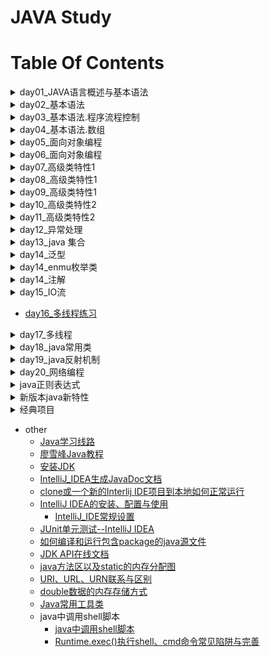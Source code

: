 JAVA Study
==

# Table Of Contents
<details>
<summary>day01_JAVA语言概述与基本语法</summary>

* [day01_JAVA语言概述与基本语法](./day01/README.md "day01")
    * [JAVA语言概述](./day01/README.md#JAVA语言概述)
        * [java语言特点](./day01/README.md#java语言特点)
        * [java两种核心机制](./day01/README.md#java两种核心机制)
        * [.java源文件要求](./day01/README.md#java源文件要求)
        * [注释](./day01/README.md#注释)
        * [javadoc生成文档说明](./day01/README.md#javadoc生成文档说明)
    * [关键字](./day01/README.md#关键字)
        * [定义数据类型的关键字](./day01/README.md#定义数据类型的关键字)
        * [定义数据类型值的关键字](./day01/README.md#定义数据类型值的关键字)
        * [定义流程控制的关键字](./day01/README.md#定义流程控制的关键字)
        * [定义权限修饰符的关键字](./day01/README.md#定义权限修饰符的关键字)
        * [定义类、函数、变量修饰符的关键字](./day01/README.md#定义类函数变量修饰符的关键字)
        * [定义类与类之间关系的关键字](./day01/README.md#定义类与类之间关系的关键字)
        * [定义建立实例及引用实例，判断实例的关键字](./day01/README.md#定义建立实例及引用实例判断实例的关键字)
        * [异常处理的关键字](./day01/README.md#异常处理的关键字)
        * [用于包的关键字](./day01/README.md#用于包的关键字)
        * [其他修饰符关键字](./day01/README.md#其他修饰符关键字)
        * [保留字](./day01/README.md#保留字)
    * [标识符](./day01/README.md#标识符)
        * [合法标识符规则](./day01/README.md#合法标识符规则)
    * [Java中名称命名规范](./day01/README.md#Java中名称命名规范)
    * [java中变量的声明与使用](./day01/README.md#java中变量的声明与使用)
        * [变量](./day01/README.md#变量)
        * [程序的执行过程](./day01/README.md#程序的执行过程)
        * [变量的分类](./day01/README.md#变量的分类)
            * [整数类型](./day01/README.md#整数类型)
            * [浮点型](./day01/README.md#浮点型)
            * [字符类型](./day01/README.md#字符类型)
            * [布尔类型boolean](./day01/README.md#布尔类型boolean)
        * [变量之间的运算](./day01/README.md#变量之间的运算)
    * [4种整数表达方式](./day01/README.md#4种整数表达方式)
    * [原码、反码、补码](./day01/README.md#原码反码补码)
    * [进制之间转换](./day01/README.md#进制之间转换)
        * [十进制转其它进制内置方法](./day01/README.md#十进制转其它进制内置方法)
    * [编码与字符集](./day01/README.md#编码与字符集)
        * [ASCII编码](./day01/README.md#ASCII编码)
        * [Unicode编码](./day01/README.md#Unicode编码)
            * [UTF-8](./day01/README.md#UTF-8)
</details>

<details>
<summary>day02_基本语法</summary>

* [day02_基本语法](./day02/README.md "day02")
    * [运算符](./day02/README.md#运算符)
        * [算术运算](./day02/README.md#算术运算)
            * [取模(取余数)：%](./day02/README.md#取模取余数)
            * [自增](./day02/README.md#自增)
            * [自减](./day02/README.md#自减)
            * [算术运算符的注意问题](./day02/README.md#算术运算符的注意问题)
            * [算术运算示例](./day02/README.md#算术运算示例)
        * [赋值运算符](./day02/README.md#赋值运算符)
        * [比较运算符](./day02/README.md#比较运算符)
        * [逻辑运算符](./day02/README.md#逻辑运算符)
            * [逻辑运算符对比示例](./day02/README.md#逻辑运算符对比示例)
        * [位运算符](./day02/README.md#位运算符)
            * [位运算符细节](./day02/README.md#位运算符细节)
            * [位运算应用例子](./day02/README.md#位运算应用例子)
        * [三元运算符](./day02/README.md#三元运算符)
        * [运算符的优先级](./day02/README.md#运算符的优先级)
    * [10进制数转成以16进制格式打印出来](./day02/README.md#10进制数转成以16进制格式打印出来)

</details>


<details>
<summary>day03_基本语法.程序流程控制</summary>

* [day03_基本语法.程序流程控制.循环结构](./day03/README.md "day03")
    * [程序流程控制](./day03/README.md#程序流程控制)
        * [结构类型](./day03/README.md#结构类型)
            * 顺序结构
            * 分支结构
            * 循环结构
    * [分支结构](./day03/README.md#分支结构)
        * [if-else](./day03/README.md#if-else)
        * [switch-case](./day03/README.md#switch-case)
            * [switch-case规则](./day03/README.md#switch-case规则)
        * [自动判断是否为闰年 示例](./day03/DateEstimationDays2.java)
    * [循环结构](./day03/README.md#循环结构)
        * [for循环](./day03/README.md#for循环)
        * [while](./day03/README.md#while)
        * [do-while](./day03/README.md#do-while)
        * [特殊流程控制break](./day03/README.md#特殊流程控制break)
            * break语句用于终止某个语句块的执行
            * [break语句出现在多层，嵌套的语句块中时，可以通过标签指明要终止的是哪一层语句块](./day03/README.md#break语句出现在多层嵌套的语句块中时可以通过标签指明要终止的是哪一层语句块)
        * [continue特殊控制](./day03/README.md#continue特殊控制)
        * [return](./day03/README.md#return)
        * [break, continue, return特殊流程控制说明](./day03/README.md#break-continue-return特殊流程控制说明)
</details>


<details>
<summary>day04_基本语法.数组</summary>

* [day04_基本语法.数组](./day04/README.md "day04")
    * [数组](./day04/README.md#数组)
    * [数组声明与初始化](./day04/README.md#数组声明与初始化)
    * [数组元素的默认值](./day04/README.md#数组元素的默认值)
    * [java数据的内存基本结构](./day04/README.md#java数据的内存基本结构)
    * [多维数组](./day04/README.md#多维数组)
        * [数组的不同书写格式](./day04/README.md#数组的不同书写格式)
        * [混合数据类型数组](./day04/README.md#混合数据类型数组)
        
    
</details>


<details>
<summary>day05_面向对象编程</summary>

* [day05_面向对象编程](./day05/README.md "day05")
    * [学习面向对象内容的三条主线](./day05/README.md#学习面向对象内容的三条主线)
    * [面向对象与面向过程](./day05/README.md#面向对象与面向过程)
    * [面向对象的思想概述](./day05/README.md#面向对象的思想概述)
    * [class类结构](./day05/README.md#class类结构)
        * [类的成员构成示例1](./day05/README.md#类的成员构成示例1)
        * [类的成员构成示例2](./day05/README.md#类的成员构成示例2)
    * [创建java自定义类](./day05/README.md#创建java自定义类)
        * [类的成员之一：属性](./day05/README.md#类的成员之一：属性)
        * [类中变量分类：成员变量与局部变量](./day05/README.md#类中变量分类成员变量与局部变量)
            * [成员变量的默认值(类变量、实例变量)](./day05/README.md#成员变量的默认值类变量实例变量)
        * [类的成员之二：方法](./day05/README.md#类的成员之二方法)
        * [对象的创建和使用](./day05/README.md#对象的创建和使用)
        * [类的访问机制](./day05/README.md#类的访问机制)
        * [方法(method)](./day05/README.md#方法method)
            * 方法的调用
        * [方法的重载](./day05/README.md#方法的重载)
        * [可变个数的形参](./day05/README.md#可变个数的形参)
    * [内存划分的结构](./day05/README.md#内存划分的结构)
    * [方法的参数传递](./day05/README.md#方法的参数传递)
    * [面向对象特征之一：封装和隐藏](./day05/README.md#面向对象特征之一封装和隐藏)
        * [信息的封装和隐藏](./day05/README.md#信息的封装和隐藏)
        
</details>

<details>
<summary>day06_面向对象编程</summary>

* [day06_面向对象编程](./day06/README.md "day06")
    * [类的成员之三：构造器(构造方法)](./day06/README.md#类的成员之三构造器构造方法)
        * [构造器的特征](./day06/README.md#构造器的特征)
        * [构造器的作用](./day06/README.md#构造器的作用)
        * [构造器语法格式](./day06/README.md#构造器语法格式)
        * [构造器规则](./day06/README.md#构造器规则)
    * [构造器重载](./day06/README.md#构造器重载)

</details>

<details>
<summary>day07_高级类特性1</summary>

* [day07_高级类特性1](./day07/README.md "day07")
    * [关键字--this](./day07/README.md#关键字--this)
        * [this作用](./day07/README.md#this作用)
        * [this关键字使用注意事项](./day07/README.md#this关键字使用注意事项)
    * [JavaBean](./day07/README.md#JavaBean)
    * [UML图表示类方法](./day07/README.md#UML图表示类方法)
    * [关键字--package](./day07/README.md#关键字--package)
        * [package的使用](./day07/README.md#package的使用)
    * [关键字--import](./day07/README.md#关键字--import)
        * [import语句使用注意事项](./day07/README.md#import语句使用注意事项)
    * [JDK主要的包介绍](./day07/README.md#JDK主要的包介绍)
    * [面向对象特征之二：继承](./day07/README.md#面向对象特征之二继承)
        * [继承基本概念](./day07/README.md#继承基本概念)
        * [继承的作用](./day07/README.md#继承的作用)
        * [继承的规则](./day07/README.md#继承的规则)
    * [方法的重写(overrides)](./day07/README.md#方法的重写overrides)
        * [定义](./day07/README.md#定义)
        * [方法重写规则](./day07/README.md#方法重写规则)
    * [方法重写与方法重载的区别](./day07/README.md#方法重写与方法重载的区别)
</details>


<details>
<summary>day08_高级类特性1</summary>

* [day08_高级类特性1](./day08/README.md "day08")
    * [四种访问权限修饰符](./day08/README.md#四种访问权限修饰符)
    * [super关键字](./day08/README.md#super关键字)
        * [调用父类的构造器](./day08/README.md#调用父类的构造器)
    * [this和super的区别](./day08/README.md#this和super的区别)
        * [super父类与子类的内存结构](./day08/README.md#super父类与子类的内存结构)
        * [子类对象实例化的过程及内存结构](./day08/README.md#子类对象实例化的过程及内存结构)
    * [面向对象特征之三：多态性](./day08/README.md#面向对象特征之三多态性)
        * [虚拟方法调用(Virtual method invocation)](./day08/README.md#虚拟方法调用Virtual-method-invocation)
        * [子类继承父类](./day08/README.md#子类继承父类)
    * [instanceof操作符](./day08/README.md#instanceof操作符)
    * [对象类型转换(Casting)](./day08/README.md#对象类型转换Casting)
    * [Object类](./day08/README.md#Object类)
        * [Object类中的主要方法](./day08/README.md#Object类中的主要方法)
    * [==操作符与equals方法](./day08/README.md#操作符与equals方法)
    
</details>


<details>
<summary>day09_高级类特性1</summary>

* [day09_高级类特性1](./day09/README.md "day09")
    * [toString()方法](./day09/README.md#toString方法)
    * [包装类(Wrapper)](./day09/README.md#包装类Wrapper)
        * [基本数据类型、包装类、String类三者之间的互转](./day09/README.md#基本数据类型包装类String类三者之间的互转)
    * [static关键字](./day09/README.md#static关键字)
        * [类属性、类方法的设计思想](./day09/README.md#类属性类方法的设计思想)
        
</details>


<details>
<summary>day10_高级类特性2</summary>

* [day10_高级类特性2](./day10/README.md "day10")
    * [单例设计模式(Singleton)](./day10/README.md#单例设计模式Singleton)
        * [单例的实现](./day10/README.md#单例的实现)
    * [main方法](./day10/README.md#main方法)
    * [类的成员之四：初始化块](./day10/README.md#类的成员之四初始化块)
        * [代码块分类：static代码块、非satic代码块](./day10/README.md#代码块分类)
    * [final关键字](./day10/README.md#final关键字)
    * [抽象类(abstract class)](./day10/README.md#抽象类abstract-class)
    * [模板方法设计模式(TemplateMethod)](./day10/README.md#模板方法设计模式TemplateMethod)
    * [interfacer接口](./day10/README.md#interfacer接口)
        * [接口用法总结](./day10/README.md#接口用法总结)
</details>


<details>
<summary>day11_高级类特性2</summary>

* [day11_高级类特性2](./day11/README.md "day11")
    * [工厂方法设计模式(factory method)](./day11/README.md#工厂方法设计模式factory-method)
        * 概述
        * [应用场景](./day11/README.md#应用场景)
        * [示例](./day11/README.md#工厂方法设计模式示例)
        * [工厂方法设计总结](./day11/README.md#工厂方法设计总结)
    * [代理模式(proxy)](./day11/README.md#代理模式(proxy))
        * 概述(./day11/README.md#)
        * [示例](./day11/README.md#示例)
    * [接口和抽象类的关系](./day11/README.md#)
    * [类的成员之五：内部类](./day11/README.md#类的成员之五内部类)
        * [内部类示例](./day11/README.md#内部类示例)
    * [匿名内部类](./day11/README.md#匿名内部类)
        * [匿名内部示例](./day11/README.md#匿名内部示例)

</details>


<details>
<summary>day12_异常处理</summary>

* [day12_异常处理](./day12/README.md "day12")
    * [异常的定义](./day12/README.md#异常的定义)
        * [分类](./day12/README.md#分类)
        * Exception
        * 异常解决方法
        * [异常特点](./day12/README.md#异常特点)
        * [java异常类层次](./day12/README.md#java异常类层次)
        * [异常、错误 示例](./day12/README.md#示例)
    * [异常处理机制](./day12/README.md#异常处理机制)
        * [如何处理异常](./day12/README.md#如何处理异常)
    * [异常处理方式一：抓取异常](./day12/README.md#异常处理方式一抓取异常)
        * [注意](./day12/README.md#注意)
    * [异常处理方式二：声明抛出异常](./day12/README.md#异常处理方式二声明抛出异常)
        * [重写方法声明抛出异常的原则](./day12/README.md#重写方法声明抛出异常的原则)
    * [手动抛出异常](./day12/README.md#手动抛出异常)
    * [自定义异常类](./day12/README.md#自定义异常类)
    * [异常处理小结](./day12/README.md#异常处理小结)
        * [java异常处理模型：抓抛模型](./day12/README.md#java异常处理模型抓抛模型)
        * [异常处理5个关键字](./day12/README.md#异常处理5个关键字)
    * 其他
        * [java对象在内存中的结构](./day12/README.md#java对象在内存中的结构)
</details>


<details>
<summary>day13_java 集合</summary>

* [day13_java 集合](./day13/README.md "day13")
    * [java集合概述](./day13/README.md#java集合概述)
        * [Collection接口继承树](./day13/README.md#Collection接口继承树)
        * [Map接口继承树](./day13/README.md#Map接口继承树)
    * [Collection接口](./day13/README.md#Collection接口)
        * [Collection接口方法](./day13/README.md#Collection接口方法)
        * [使用Iterator接口遍历集合元素](./day13/README.md#使用Iterator接口遍历集合元素)
        * [for增强版遍历集合元素--foreach](./day13/README.md#for增强版遍历集合元素--foreach)
    * [List接口](./day13/README.md#List接口)
        * [List接口实现类之一：ArrayList](./day13/README.md#List接口实现类之一ArrayList)
        * [List实现类之二：LinkedList](./day13/README.md#List实现类之二LinkedList)
        * [List实现类之三：Vector](./day13/README.md#List实现类之三Vector)
        * [ListIterator接口](./day13/README.md#ListIterator接口)
        * [Iterator与ListIterator主要区别](./day13/README.md#Iterator与ListIterator主要区别)
    * [Set接口](./day13/README.md#Set接口)
        * [Set要求](./day13/README.md#Set要求)
        * [Set实现类之一：HashSet](./day13/README.md#Set实现类之一HashSet)
        * [hashCode()方法](./day13/README.md#hashCode方法)
        * [Set实现类之二：LinkedHashSet](./day13/README.md#Set实现类之二LinkedHashSet)
        * [Set实现类之三：TreeSet](./day13/README.md#Set实现类之三TreeSet)
        * [Set交集、并集、差集运算](./day13/README.md#Set交集并集差集运算)
    * [Map接口](./day13/README.md#Map接口)
        * [Map常用方法](./day13/README.md#Map常用方法)
        * [Map特点](./day13/README.md#Map特点)
        * [Map接口实现类之一：HashMap](./day13/README.md#Map接口实现类之一HashMap)
            * HashMap特点
            * [Map创建对象时指定初始值](./day13/README.md#Map创建对象时指定初始值)
        * [Map接口实现类之二：LinkedHashMap](./day13/README.md#Map接口实现类之二LinkedHashMap)
        * [Map接口实现类之三：TreeMap](./day13/README.md#Map接口实现类之三TreeMap)
        * [Map接口实现类之四：Hashtable](./day13/README.md#Map接口实现类之四Hashtable)
        * [Map接口实现类之五：Properties](./day13/README.md#Map接口实现类之五Properties)
    * [操作集合的工具类：Collections](./day13/README.md#操作集合的工具类Collections)
    * Enumeration迭代器
    * [其他](./day13/README.md#其他)
        * [Scanner异常处理](./day13/README.md#Scanner异常处理)
        * [List中元素为对象，通过对象中的指定属性进行排序](./day13/README.md#list中元素为对象通过对象中的指定属性进行排序)
        * [List、Set、Map在创建对象时指定初始值](./day13/README.md#ListSetMap在创建对象时指定初始值)
</details>


<details>
<summary>day14_泛型</summary>

* [day14_泛型](./day14/README.md "泛型")
    * [泛型概述](./day14/README.md#泛型概述)
    * [泛型的使用](./day14/README.md#泛型的使用)
    * [泛型的几个重要使用的地方](./day14/README.md#泛型的几个重要使用的地方)
    * [泛型类规则](./day14/README.md#泛型类规则)
        * 自定义泛型类示例
    * [泛型接口](./day14/README.md#泛型接口)
    * [泛型方法](./day14/README.md#泛型方法)
    * [泛型与继承的关系](./day14/README.md#泛型与继承的关系)
    * [泛型通配符](./day14/README.md#泛型通配符)
</details>


<details>
<summary>day14_enmu枚举类</summary>

* [enmu枚举类](./README/枚举类.md "enmu枚举类")
    * [枚举类入门](./README/枚举类.md#)
        * [枚举类的属性](./README/枚举类.md#枚举类的属性)
    * [自定义枚举类](./README/枚举类.md#自定义枚举类)
    * [enum枚举类与普通类的区别](./README/枚举类.md#enum枚举类与普通类的区别)
    * [常用方法](./README/枚举类.md#常用方法)
        * [enum枚举类示例](./README/枚举类.md#enum枚举类示例)
    * [枚举类实现接口](./README/枚举类.md#枚举类实现接口)
        * [实现接口的枚举类示例](./README/枚举类.md#实现接口的枚举类示例)
    * [JDK内置的枚举类示例](./day14/src/com/java/enumerate/enumerate.md)
</details>


<details>
<summary>day14_注解</summary>

* [注解](./README/注解.md "注解")
    * [注解概述](./README/注解.md#注解概述)
    * [三个常用的Annotation](./README/注解.md#三个常用的Annotation)
        * [三个基本注解的使用示例](./README/注解.md#三个基本注解的使用示例)
    * [自定义注解](./README/注解.md#自定义注解)
        * [自定义注解示例](./README/注解.md#自定义注解示例)
    * [元注解](./README/注解.md#元注解)
    * [提取Annotation信息](./README/注解.md#提取Annotation信息)
    * [内置注解源码](./README/注解.md#内置注解源码)

</details>


<details>
<summary>day15_IO流</summary>

* [day15_IO流](./day15/README.md "IO流")
    * [File类](./day15/README.md#File类)
    * [JAVA IO原理](./day15/README.md#java-io原理)
    * [流的分类](./day15/README.md#流的分类)
        * [流的抽象基类](./day15/README.md#流的抽象基类)
        * [IO流体系](./day15/README.md#IO流体系)
        * [节点流和处理流](./day15/README.md#节点流和处理流)
    * [InputStream、Reader](./day15/README.md#inputstreamreader)
    * [OutputStream、Writer](./day15/README.md#outputstreamwriter)
    * [处理流之一：缓冲流](./day15/README.md#处理流之一缓冲流)
    * [处理流之二：转换流](./day15/README.md#处理流之二转换流)
        * [InputStreamReader](./day15/README.md#InputStreamReader)
        * [OutputStreamWriter](./day15/README.md#OutputStreamWriter)
    * [字符集](./day15/README.md#字符集)
    * [字符编码、解码(字节数组与字符数组互转时才需要指定字符集)](./day15/README.md#字符编码解码字节数组与字符数组互转时才需要指定字符集)
    * [处理之三：标准输入输出流](./day15/README.md#处理之三标准输入输出流)
    * [处理流之四：打印流](./day15/README.md#处理流之四打印流)
    * [处理流之五：数据流DataInputStream、DataOutputStream](./day15/README.md#处理流之五数据流DataInputStreamDataOutputStream)
    * [处理流之六：对象流](./day15/README.md#处理流之六对象流)
        * [对象流使用注意，读取时报java.io.EOFException异常](./day15/README.md#对象流使用注意读取时报javaioEOFException异常)
        * 对象的序列化
        * 使用对象流序列化对象
    * [RandomAccessFile类,可控制可任意位置读写文件](./day15/README.md#RandomAccessFile类)
    * [流的基本应用小总结](./day15/README.md#流的基本应用小总结)
    
</details>


* [day16_多线程练习](./day16/README.md "")


<details>
<summary>day17_多线程</summary>

* [day17_多线程](./day17/README.md "多线程")
    * [程序、进程、线程概念](./day17/README.md#程序进程线程概念)
    * [多线程使用场景](./day17/README.md#多线程使用场景)
        * 多线程的创建和启动
    * [Thread类](./day17/README.md#Thread类)
        * [创建线程(类)的两种方法](./day17/README.md#创建线程类的两种方法)
            * [继承Thread类](./day17/README.md#继承Thread类)
            * [实现Runnable接口](./day17/README.md#实现Runnable接口)
         * [继承Thread方式和实现Runnable方法的联系与区别](./day17/README.md#继承Thread方式和实现Runnable方法的联系与区别)
         * [Thread构造器](./day17/README.md#Thread构造器)
         * [Thread常用方法](./day17/README.md#Thread常用方法)
    * [线程的调度](./day17/README.md#线程的调度)
    * [线程的优先级](./day17/README.md#线程的优先级)
    * [使用多线程的优点](./day17/README.md#使用多线程的优点)
    * [线程的分类](./day17/README.md#线程的分类)
        * 守护线程
        * 用户线程
    * [线程的生命周期](./day17/README.md#线程的生命周期)
    * [线程的同步](./day17/README.md#线程的同步)
    * [synchronized线程同步使用方法](./day17/README.md#synchronized线程同步使用方法)
    * [synchronized线程同步机制的两种实现方式](./day17/README.md#synchronized线程同步机制的两种实现方式)
        * 同步代码块
        * 同步方法
    * [互斥锁](./day17/README.md#互斥锁)
    * [懒汉式单例模式线程安全问题修复](./day17/README.md#懒汉式单例模式线程安全问题修复)
    * [释放锁的操作](./day17/README.md#释放锁的操作)
    * [不会释放锁的操作](./day17/README.md#不会释放锁的操作)
    * [线程的死锁问题](./day17/README.md#线程的死锁问题)
    * [线程通信](./day17/README.md#线程通信)
        * 线程通信示例
        * 线程通信应用示例(生产者/消费者问题)
</details>


<details>
<summary>day18_java常用类</summary>

* [day18_java常用类](./day18/README.md "java常用类")
    * [String类](./day18/README.md#String类)
        * 字符串的特性
        * String类的构造器
        * String方法
            * [String的hashCode()方法](./day18/README.md#String的hashCode方法)
        * 字符串与基本数据类型、包装类之间转换
        * 字符串与字节数组的相互转换
        * 字符串与字符数组的相互转换
    * [StringBuffer类](./day18/README.md#StringBuffer类)
        * 特点
        * 构造器
        * StringBuffer方法
    * [StringBuilder类](./day18/README.md#StringBuilder类)
        * String、StringBuffer、StringBuilder特点比较
    * 与时间相关的类
        * System.currentTimeMillis();
        * Date：java.util.Date、java.sql.Date
        * SimpleDateFormat
        * Calendar
    * [主要时间标准](./day18/README.md#主要时间标准)
    * [System类的System.currentTimeMillis()方法](./day18/README.md#system类的systemcurrenttimemillis方法)
    * [Date类](./day18/README.md#Date类)
    * [SimpleDateFormat类](./day18/README.md#SimpleDateFormat类)
    * [Calendar类](./day18/README.md#Calendar类)
    * [Math类](./day18/README.md#Math类)
    * [BigInteger类](./day18/README.md#BigInteger类)
    * [BigDecimal类](./day18/README.md#BigDecimal类)
    * [Scanner类](./day18/README.md#Scanner类)
        * [Scanner类](./day18/README.md#next与nextLine区别)
</details>


<details>
<summary>day19_java反射机制</summary>

* [day19_java反射机制](./day19/README.md "java反射机制")
    * [java reflection](./day19/README.md#java-reflection)
        * 反射机制提供的功能
        * 反射相关的主要API
        * Class类主要方法
        * 反射示例
        * 获取类的Class实例的4种方法
        * 示例
    * [JAVA类加载过程](./day19/README.md#JAVA类加载过程)
        * ClassLoader
        *  类加载器一个主要方法
    * [通过反射调用类的完整结构](./day19/README.md#通过反射调用类的完整结构)
        * 获取实现的接口
        * 获取所继承的父类
        * 获取全部的构造器
        * 获取全部的方法
        * 获取全部的属性(Field)
        * 获取注解(Annotation)
        * 泛型相关
        * 获取类所在的包
        * 获取内部类
        * 数字形式修饰符转String修饰符
        * 示例
    * [通过反射调用类中指定的方法、属性、构造器](./day19/README.md#通过反射调用类中指定的方法属性构造器)
        * 调用指定的方法
        * 调用指定的属性
        * 调用指定的构造器
    * [遍历打印指定类的成员（属性变量、构造器、方法）](./day19/README.md#遍历指定类的成员属性变量构造器方法)
    * [JAVA动态代理](./day19/README.md#JAVA动态代理)
        * 静态代理示例
        * 动态代理示例
    * [动态代理与AOP(Aspect Orient Programming面向切面编程)](./day19/README.md#动态代理与aopaspect-orient-programming面向切面编程)
        * AOP代理示例
    
        
</details>


<details>
<summary>day20_网络编程</summary>

* [day20_网络编程](./day20/README.md "网络编程")
    * [网络编程概述](./day20/README.md#网络编程概述)
    * [通讯要素](./day20/README.md#网络基础)
        * IP和端口
            * InetAddress类(IP地址)、InetSocketAddress(IP、端口)
        * 网络通信协议
    * [TCP socket网络编程](./day20/README.md#基于Socket的TCP编程)
        * ServerSocket类
        * Socket类
        * [TCP socket、WebServer示例](./day20/README.md#TCP-socket示例)
    * [UDP socket网络编程](./day20/README.md#基于socket的UDP编程)
        * DatagramSocket类
        * DatagramPacket类
    * [URL socket网络编程](./day20/README.md#URL编程)
        * URL类
        * URLConnection类
        * HttpURLConnection类
    * [小结](./day20/README.md#小结)
    * [其他](./day20/README.md#其他)
        * [java lambda表达式](./day20/README.md#java-lambda表达式)
        * [InputStream判断数据已经读取结束的解决方法](./day20/README.md#InputStream判断数据已经读取结束的解决方法)

</details>


<details>
<summary>java正则表达式</summary>

* java正则表达式
    * [正则表达式概述](./regex/README.md#正则表达式例子)
    * [java regex正则](./regex/README.md#javaregex正则)
        * [java.util.regex包结构](./regex/README.md#javautilregex包结构)
        * [Pattern类](./regex/README.md#Pattern类)
            * [Pattern类主要方法](./regex/README.md#Pattern类主要方法)
        * [Matcher类](./regex/README.md#Matcher类)
            * [Matcher类主要方法](./regex/README.md#Matcher类主要方法)
        * [java正则示例](./regex/README.md#java正则示例)
        * [PatternSyntaxException异常类的方法](./regex/README.md#PatternSyntaxException异常类的方法)

</details>


<details>
<summary>新版本java新特性</summary>

* 新版本java新特性
    * [java 8新特性](./java8_new_features/README.md)
    
</details>


<details>
<summary>经典项目</summary>

* 经典项目
    * [家庭记账软件](./project01/README.md)
    * [客户信息管理系统](./project02/README.md)
    * Bank管理系统
        * [Bank01](./Bank01/README.md)
        * [Bank02](./Bank02/README.md)
        * [Bank03](./Bank03/README.md)
        * [Bank04](./Bank04/README.md)
        * [Bank05](./Bank05/README.md)
        * [Bank06](./Bank06/README.md)
        * [Bank07](./Bank07/README.md)
        * [Bank08](./Bank08/README.md)
   
    * 开发团队调度软件
        * [开发团队调度软件_参考版](./project03_sample/README.md)
        * [开发团队调度软件_改进版](./project03/README.md)
    * [考试管理系统软件](./project04/README.md)
</details>

* other
    * [Java学习线路](./README/java学习线路_ok.md)
    * [廖雪峰Java教程](https://www.liaoxuefeng.com/wiki/1252599548343744)
    * [安装JDK](./README/install_JDK.md "安装JDK")  
    * [IntelliJ_IDEA生成JavaDoc文档](./README/IntelliJ_IDEA生成JavaDoc文档.md)
    * [clone或一个新的Interlij IDE项目到本地如何正常运行](README/Intellij_IDE_open_new_clone_project.md "clone或一个新的Interlij IDE项目到本地如何正常运行")
    * [IntelliJ IDEA的安装、配置与使用](README/images/other/IntelliJ_IDEA的安装、配置与使用.pdf)
        * [IntelliJ_IDE常规设置](./README/IntelliJ_IDE设置.md)
    * [JUnit单元测试--IntelliJ IDEA](./README/JUnit_IntelliJ_IDEA.md)
    * [如何编译和运行包含package的java源文件](./README/Compile_and_run_a_contain_package.md)
    * [JDK API在线文档](./README/java_resources.md)
    * [java方法区以及static的内存分配图](./README/java方法区以及static的内存分配图.md)
    * [URI、URL、URN联系与区别](./README/URI_URL_URN.md)
    * [double数据的内存存储方式](./README/double数据的内存存储方式.md)
    * [Java常用工具类](./README/Java常用工具类.md)
    * java中调用shell脚本
        * [java中调用shell脚本](./README/java中调用shell脚本/java中调用shell脚本.md)
        * [Runtime.exec()执行shell、cmd命令常见陷阱与完善](./README/java中调用shell脚本/Runtime.exec()执行shell、cmd命令常见陷阱与完善.md)
    